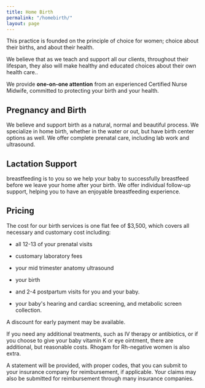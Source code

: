 ```yaml
---
title: Home Birth
permalink: "/homebirth/"
layout: page
---
```


This practice is founded on the principle of choice for women; choice about their births, and about their health.

We believe that as we teach and support all our clients, throughout their lifespan, they also will make healthy and educated choices about their own health care..

We provide **one-on-one attention** from an experienced Certified Nurse Midwife, committed to protecting your birth and your health.

## Pregnancy and Birth

We believe and support birth as a natural, normal and beautiful process.  We specialize in home birth, whether in the water or out, but have birth center options as well. We offer complete prenatal care, including lab work and ultrasound.

## Lactation Support

breastfeeding is to you so we help your baby to successfully breastfeed before we leave your home after your birth. We offer individual follow-up support, helping you to have an enjoyable breastfeeding experience.

## Pricing

The cost for our birth services is one flat fee of $3,500, which covers all necessary and customary cost including:

- all 12-13 of your prenatal visits

- customary laboratory fees

- your mid trimester anatomy ultrasound

- your birth

- and 2-4 postpartum visits for you and your baby.

- your baby's hearing and cardiac screening, and metabolic screen collection.

A discount for early payment may be available.

If you need any additional treatments, such as IV therapy or antibiotics, or if you choose to give your baby vitamin K or eye ointment, there are additional, but reasonable costs. Rhogam for Rh-negative women is also extra.

A statement will be provided, with proper codes, that you can submit to your insurance company for reimbursement, if applicable. Your claims may also be submitted for reimbursement through many insurance companies.
